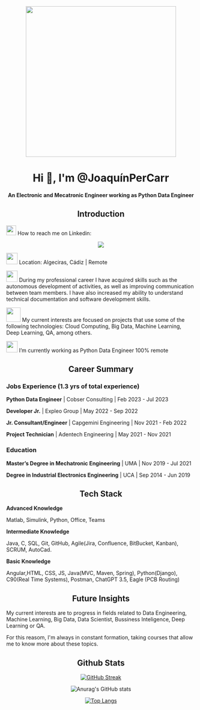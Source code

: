 <div align="center">
<img src="https://umb.edu.co/wp-content/uploads/2021/12/Ingenieria-Software.jpg" width="400">
</div>

<h1 align="center">Hi 👋, I'm @JoaquínPerCarr </h1>

<div align="center">

#### An Electronic and Mecatronic Engineer working as Python Data Engineer

</div>

<div align="center">

## Introduction
</div>

<img src="https://cdn-icons-png.flaticon.com/512/2703/2703438.png" width="26"> How to reach me on Linkedin:

<div align="center">
<a href="http://www.linkedin.com/in/joaquinperezcarrasco
" target="_blank"><img src="https://img.shields.io/badge/-LinkedIn-%230077B5?style=for-the-badge&amp;logo=linkedin&amp;logoColor=white" target="_blank"></a>

</div>

<img src="https://cdn-icons-png.flaticon.com/512/2057/2057837.png" width="30"> Location: Algeciras, Cádiz | Remote

<img src="https://cdn-icons-png.flaticon.com/512/2554/2554282.png" width="30"> During my professional career I have acquired skills such as the autonomous development of activities, as well as improving communication between team members. I have also increased my ability to understand technical documentation and software development skills. 


<img src="https://cdn-icons-png.flaticon.com/512/3362/3362087.png" width="38"> My current interests are focused on projects that use some of the following technologies: Cloud Computing, Big Data, Machine Learning, Deep Learning, QA, among others.

<img src="https://cdn-icons-png.flaticon.com/512/3281/3281307.png" width="30"> I’m currently working as Python Data Engineer 100% remote 
</div>


<div align="center">

## Career Summary
</div>

### Jobs Experience (1.3 yrs of total experience)

**Python Data Engineer**     |   Cobser Consulting   |   Feb 2023 - Jul 2023

**Developer Jr.**            |      Expleo Group     |   May 2022 - Sep 2022

**Jr. Consultant/Engineer**  | Capgemini Engineering |   Nov 2021 - Feb 2022

**Project Technician**       | Adentech Engineering  |   May 2021 - Nov 2021

### Education

**Master’s Degree in Mechatronic Engineering**   | UMA |  Nov 2019 - Jul 2021

**Degree in Industrial Electronics Engineering** | UCA |  Sep 2014 - Jun 2019

<div align="center">

## Tech Stack
</div>

**Advanced Knowledge**

Matlab, Simulink, Python, Office, Teams

**Intermediate Knowledge**

Java, C, SQL, Git, GitHub, Agile(Jira, Confluence, BitBucket, Kanban), SCRUM, AutoCad.

**Basic Knowledge**

Angular,HTML, CSS, JS, Java(MVC, Maven, Spring), Python(Django), C90(Real Time Systems), Postman, ChatGPT 3.5, Eagle (PCB Routing)


<div align="center">

## Future Insights
</div>

My current interests are to progress in fields related to Data Engineering, Machine Learning, Big Data, Data Scientist, Bussiness Inteligence, Deep Learning or QA.

For this reasom, I'm always in constant formation, taking courses that allow me to know more about these topics.

<div align="center">

## Github Stats

[![GitHub Streak](https://streak-stats.demolab.com?user=JoaquinPerCarr&theme=ayu-light&date_format=j%20M%5B%20Y%5D)](https://git.io/streak-stats)

![Anurag's GitHub stats](https://github-readme-stats.vercel.app/api?username=JoaquinPerCarr&show_icons=true&theme=transparent)

[![Top Langs](https://github-readme-stats.vercel.app/api/top-langs/?username=JoaquinPerCarr&hide=javascript,html)](https://github.com/anuraghazra/github-readme-stats)
</div>
